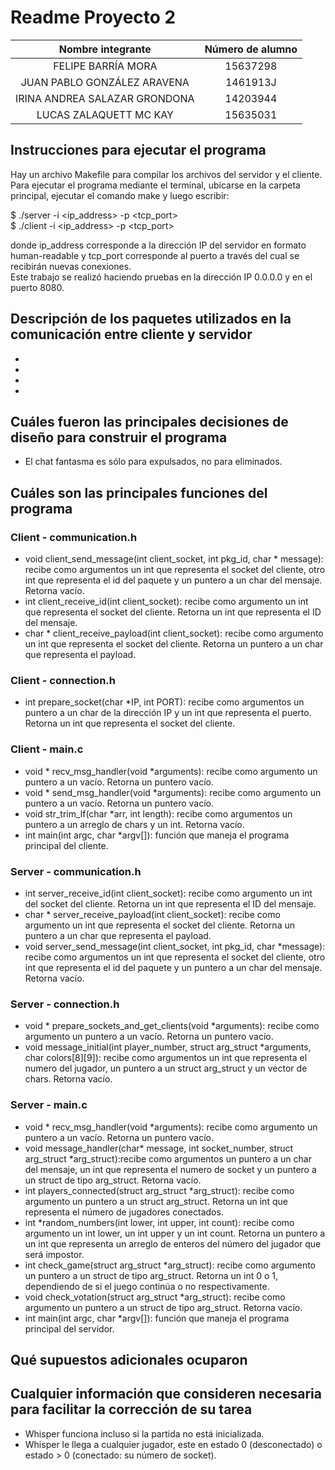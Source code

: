 # Readme Proyecto 2

|       Nombre integrante       | Número de alumno |
| :---------------------------: | :--------------: |
|      FELIPE BARRÍA MORA       |     15637298     |
|  JUAN PABLO GONZÁLEZ ARAVENA  |     1461913J     |
| IRINA ANDREA SALAZAR GRONDONA |     14203944     |
|    LUCAS ZALAQUETT MC KAY     |     15635031     |


## Instrucciones para ejecutar el programa
Hay un archivo Makefile para compilar los archivos del servidor y el cliente. Para ejecutar el programa mediante el terminal, ubicarse en la carpeta principal, ejecutar el comando make y luego escribir:  

$ ./server -i <ip_address> -p <tcp_port>  
$ ./client -i <ip_address> -p <tcp_port>  

donde ip_address corresponde a la dirección IP del servidor en formato human-readable y tcp_port corresponde al puerto a través del cual se recibirán nuevas conexiones.  
Este trabajo se realizó haciendo pruebas en la dirección IP 0.0.0.0 y en el puerto 8080.


## Descripción de los paquetes utilizados en la comunicación entre cliente y servidor
-
-
-
-

## Cuáles fueron las principales decisiones de diseño para construir el programa
- El chat fantasma es sólo para expulsados, no para eliminados.

## Cuáles son las principales funciones del programa
### Client - communication.h
- void client_send_message(int client_socket, int pkg_id, char * message): recibe como argumentos un int que representa el socket del cliente, otro int que representa el id del paquete y un puntero a un char del mensaje. Retorna vacío.  
- int client_receive_id(int client_socket): recibe como argumento un int que representa el socket del cliente. Retorna un int que representa el ID del mensaje.  
- char * client_receive_payload(int client_socket): recibe como argumento un int que representa el socket del cliente. Retorna un puntero a un char que representa el payload.  

### Client - connection.h
- int prepare_socket(char *IP, int PORT): recibe como argumentos un puntero a un char de la dirección IP y un int que representa el puerto. Retorna un int que representa el socket del cliente.  

### Client - main.c
- void * recv_msg_handler(void *arguments): recibe como argumento un puntero a un vacío. Retorna un puntero vacío.   
- void * send_msg_handler(void *arguments): recibe como argumento un puntero a un vacío. Retorna un puntero vacío.   
- void str_trim_lf(char *arr, int length): recibe como argumentos un puntero a un arreglo de chars y un int. Retorna vacío.  
- int main(int argc, char *argv[]): función que maneja el programa principal del cliente.  

### Server - communication.h
- int server_receive_id(int client_socket): recibe como argumento un int del socket del cliente. Retorna un int que representa el ID del mensaje.  
- char * server_receive_payload(int client_socket): recibe como argumento un int que representa el socket del cliente. Retorna un puntero a un char que representa el payload.  
- void server_send_message(int client_socket, int pkg_id, char *message): recibe como argumentos un int que representa el socket del cliente, otro int que representa el id del paquete y un puntero a un char del mensaje. Retorna vacío.  

### Server - connection.h
- void * prepare_sockets_and_get_clients(void *arguments): recibe como argumento un puntero a un vacío. Retorna un puntero vacío.  
- void message_initial(int player_number, struct arg_struct *arguments, char colors[8][9]): recibe como argumentos un int que representa el numero del jugador, un puntero a un struct arg_struct y un vector de chars. Retorna vacío.  

### Server - main.c
- void * recv_msg_handler(void *arguments): recibe como argumento un puntero a un vacío. Retorna un puntero vacío.
- void message_handler(char* message, int socket_number, struct arg_struct *arg_struct):recibe como argumentos un puntero a un char del mensaje, un int que representa el numero de socket y un puntero a un struct de tipo arg_struct. Retorna vacío.  
- int players_connected(struct arg_struct *arg_struct): recibe como argumento un puntero a un struct arg_struct. Retorna un int que representa el número de jugadores conectados.  
- int *random_numbers(int lower, int upper, int count): recibe como argumento un int lower, un int upper y un int count. Retorna un puntero a un int que representa un arreglo de enteros del número del jugador que será impostor.  
- int check_game(struct arg_struct *arg_struct): recibe como argumento un puntero a un struct de tipo arg_struct. Retorna un int 0 o 1, dependiendo de si el juego continúa o no respectivamente.  
- void check_votation(struct arg_struct *arg_struct): recibe como argumento un puntero a un struct de tipo arg_struct. Retorna vacío.  
- int main(int argc, char *argv[]): función que maneja el programa principal del servidor.  

## Qué supuestos adicionales ocuparon

## Cualquier información que consideren necesaria para facilitar la corrección de su tarea
- Whisper funciona incluso si la partida no está inicializada.
- Whisper le llega a cualquier jugador, este en estado 0 (desconectado) o estado > 0 (conectado: su número de socket).

